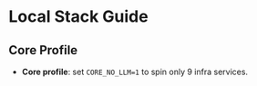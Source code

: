 # Local Stack Guide

## Core Profile

- **Core profile**: set `CORE_NO_LLM=1` to spin only 9 infra services.